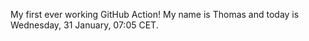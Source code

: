 My first ever working GitHub Action!
My name is Thomas and today is Wednesday, 31 January, 07:05 CET. 

